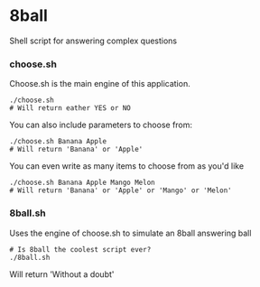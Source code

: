 # 8ball
Shell script for answering complex questions

### choose.sh
Choose.sh is the main engine of this application.
```
./choose.sh
# Will return eather YES or NO
```

You can also include parameters to choose from:
```
./choose.sh Banana Apple
# Will return 'Banana' or 'Apple'
```

You can even write as many items to choose from as you'd like
```
./choose.sh Banana Apple Mango Melon
# Will return 'Banana' or 'Apple' or 'Mango' or 'Melon'
```

### 8ball.sh
Uses the engine of choose.sh to simulate an 8ball answering ball
```
# Is 8ball the coolest script ever?
./8ball.sh
```
Will return 'Without a doubt'
